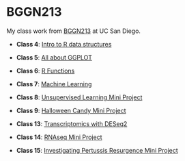 # BGGN213
My class work from [BGGN213](https://bioboot.github.io/bggn213_F24/) at UC San Diego.

- **Class 4**: [Intro to R data structures](https://github.com/sawyerrandles/bggn213_github/blob/main/class04/class04.html)

- **Class 5**: [All about GGPLOT](https://github.com/sawyerrandles/bggn213_github/blob/main/class05/class05.md)

- **Class 6**: [R Functions](https://github.com/sawyerrandles/bggn213_github/blob/main/class06/class06.md)

- **Class 7**: [Machine Learning](https://github.com/sawyerrandles/bggn213_github/blob/main/class07/class07.md)

- **Class 8**: [Unsupervised Learning Mini Project](https://github.com/sawyerrandles/bggn213_github/blob/main/class08/class08.md)

- **Class 9**: [Halloween Candy Mini Project](https://github.com/sawyerrandles/bggn213_github/blob/main/class09/class09.md)

- **Class 13**: [Transcriptomics with DESeq2](https://github.com/sawyerrandles/bggn213_github/blob/main/class13/class13.md)

- **Class 14**: [RNAseq Mini Project](https://github.com/sawyerrandles/bggn213_github/blob/main/class14/class14.md)

- **Class 15**: [Investigating Pertussis Resurgence Mini Project](https://github.com/sawyerrandles/bggn213_github/blob/main/class15/class15.md)
